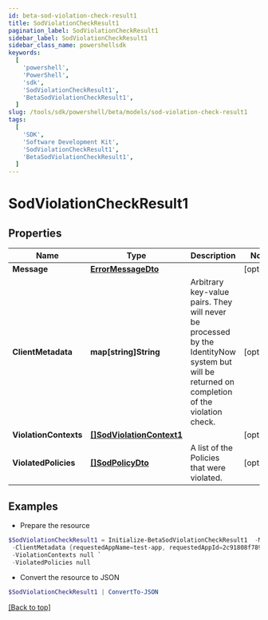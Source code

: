 ```yaml
---
id: beta-sod-violation-check-result1
title: SodViolationCheckResult1
pagination_label: SodViolationCheckResult1
sidebar_label: SodViolationCheckResult1
sidebar_class_name: powershellsdk
keywords:
  [
    'powershell',
    'PowerShell',
    'sdk',
    'SodViolationCheckResult1',
    'BetaSodViolationCheckResult1',
  ]
slug: /tools/sdk/powershell/beta/models/sod-violation-check-result1
tags:
  [
    'SDK',
    'Software Development Kit',
    'SodViolationCheckResult1',
    'BetaSodViolationCheckResult1',
  ]
---
```


# SodViolationCheckResult1

## Properties

| Name | Type | Description | Notes |
| --- | --- | --- | --- |
| **Message** | [**ErrorMessageDto**](error-message-dto) |  | [optional] |
| **ClientMetadata** | **map[string]String** | Arbitrary key-value pairs. They will never be processed by the IdentityNow system but will be returned on completion of the violation check. | [optional] |
| **ViolationContexts** | [**[]SodViolationContext1**](sod-violation-context1) |  | [optional] |
| **ViolatedPolicies** | [**[]SodPolicyDto**](sod-policy-dto) | A list of the Policies that were violated. | [optional] |

## Examples

- Prepare the resource

```powershell
$SodViolationCheckResult1 = Initialize-BetaSodViolationCheckResult1  -Message null `
 -ClientMetadata {requestedAppName=test-app, requestedAppId=2c91808f7892918f0178b78da4a305a1} `
 -ViolationContexts null `
 -ViolatedPolicies null
```

- Convert the resource to JSON

```powershell
$SodViolationCheckResult1 | ConvertTo-JSON
```

[[Back to top]](#)
